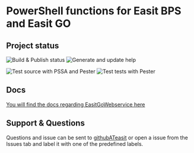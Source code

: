 # PowerShell functions for Easit BPS and Easit GO

## Project status

![Build & Publish status](https://ci.appveyor.com/api/projects/status/bhw209scv0ijmt0x?svg=true) ![Generate and update help](https://github.com/easitab/EasitManagementFramework/workflows/Generate%20and%20update%20help/badge.svg)

![Test source with PSSA and Pester](https://github.com/easitab/EasitManagementFramework/workflows/Test%20source%20with%20PSSA%20and%20Pester/badge.svg) ![Test tests with Pester](https://github.com/easitab/EasitManagementFramework/workflows/Test%20tests%20with%20Pester/badge.svg)

## Docs

[You will find the docs regarding EasitGoWebservice here](https://github.com/easitab/EasitGoWebservice/blob/development/docs/)

## Support & Questions

Questions and issue can be sent to [githubATeasit](mailto:github@easit.com) or open a issue from the Issues tab and label it with one of the predefined labels.
